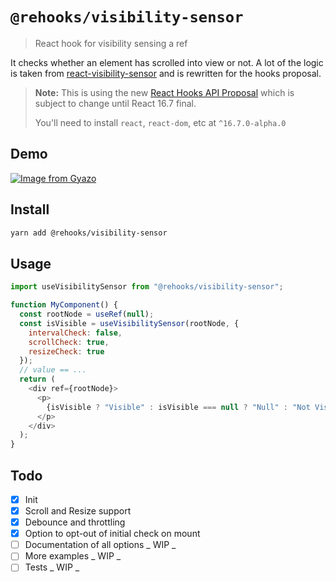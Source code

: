 # `@rehooks/visibility-sensor`

> React hook for visibility sensing a ref

It checks whether an element has scrolled into view or not. A lot of the logic is taken from [react-visibility-sensor](https://github.com/joshwnj/react-visibility-sensor) and is rewritten for the hooks proposal.

> **Note:** This is using the new [React Hooks API Proposal](https://reactjs.org/docs/hooks-intro.html)
> which is subject to change until React 16.7 final.
>
> You'll need to install `react`, `react-dom`, etc at `^16.7.0-alpha.0`

## Demo

[![Image from Gyazo](https://i.gyazo.com/403fca2aa7fac37fe1bb4fe02b6c1c10.gif)](https://gyazo.com/403fca2aa7fac37fe1bb4fe02b6c1c10)

## Install

```sh
yarn add @rehooks/visibility-sensor
```

## Usage

```js
import useVisibilitySensor from "@rehooks/visibility-sensor";

function MyComponent() {
  const rootNode = useRef(null);
  const isVisible = useVisibilitySensor(rootNode, {
    intervalCheck: false,
    scrollCheck: true,
    resizeCheck: true
  });
  // value == ...
  return (
    <div ref={rootNode}>
      <p>
        {isVisible ? "Visible" : isVisible === null ? "Null" : "Not Visible"}
      </p>
    </div>
  );
}
```

## Todo

- [x] Init
- [x] Scroll and Resize support
- [x] Debounce and throttling
- [x] Option to opt-out of initial check on mount
- [ ] Documentation of all options _ WIP _
- [ ] More examples _ WIP _
- [ ] Tests _ WIP _
